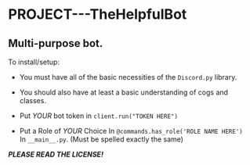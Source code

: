 # PROJECT---TheHelpfulBot
## Multi-purpose bot.

To install/setup: 


- You must have all of the basic necessities of the `Discord.py` library.

- You should also have at least a basic understanding of cogs and classes.

- Put *YOUR* bot token in `client.run("TOKEN HERE")`

- Put a Role of *YOUR* Choice In ``@commands.has_role('ROLE NAME HERE')`` <br>
  In ``__main__.py``. (Must be spelled exactly the same)


_**PLEASE READ THE LICENSE!**_
